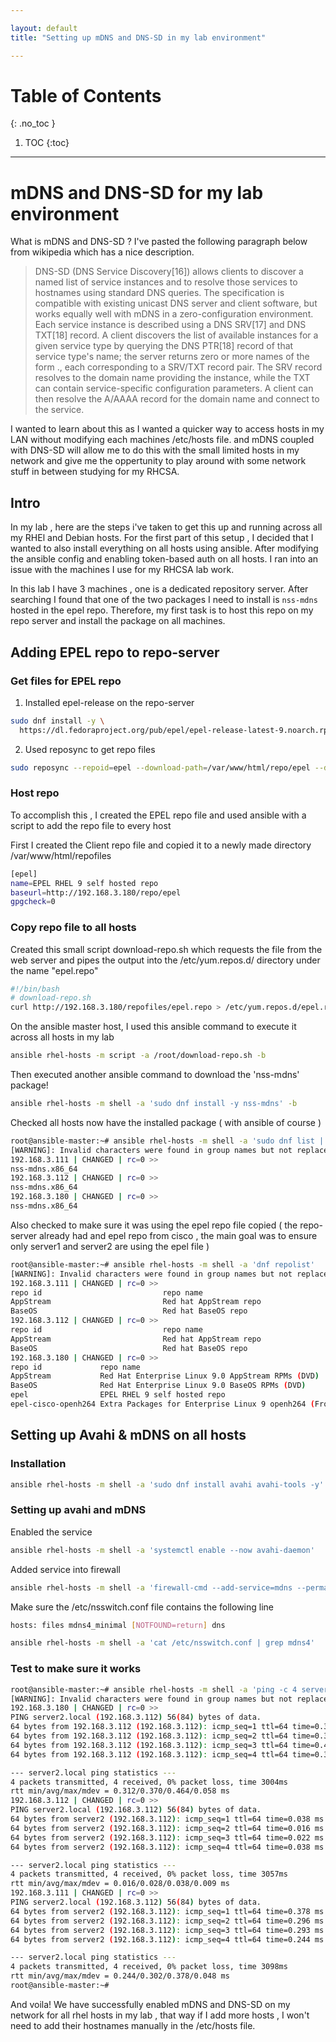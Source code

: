 ```yaml
---

layout: default
title: "Setting up mDNS and DNS-SD in my lab environment"

---
```


# Table of Contents 
{: .no_toc }

1. TOC 
{:toc}

---

# mDNS and DNS-SD for my lab environment

What is mDNS and DNS-SD ? I've pasted the following paragraph below from wikipedia which has a nice description.

> DNS-SD (DNS Service Discovery[16]) allows clients to discover a named list of service instances and 
> to resolve those services to hostnames using standard DNS queries. The specification is compatible with 
> existing unicast DNS server and client software, 
> but works equally well with mDNS in a zero-configuration environment. 
> Each service instance is described using a DNS SRV[17] and DNS TXT[18] record. 
> A client discovers the list of available instances for a given service type by querying the DNS PTR[18] 
> record of that service type's name; the server returns zero or more names of the form <Service>.<Domain>, 
> each corresponding to a SRV/TXT record pair. The SRV record resolves to the domain name providing the 
> instance, while the TXT can contain service-specific configuration parameters. A client can then resolve the
> A/AAAA record for the domain name and connect to the service.


I wanted to learn about this as I wanted a quicker way to access hosts in my LAN without modifying each machines /etc/hosts file. and mDNS coupled with DNS-SD will allow me to do this with the small limited hosts in my network and give me the oppertunity to play around with some network stuff in between studying for my RHCSA. 


## Intro 

In my lab , here are the steps i've taken to get this up and running across all my RHEl and Debian hosts. For the first part of this setup , I decided that I wanted to also install everything on all hosts using ansible. After modifying the ansible config and enabling token-based auth on all hosts. I ran into an issue with the machines I use for my RHCSA lab work. 

In this lab I have 3 machines , one is a dedicated repository server. After searching I found that one of the two packages I need to install is `nss-mdns` hosted in the epel repo. Therefore, my first task is to host this repo on my repo server and install the package on all machines.

## Adding EPEL repo to repo-server

### Get files for EPEL repo

1. Installed epel-release on the repo-server
```bash
sudo dnf install -y \
  https://dl.fedoraproject.org/pub/epel/epel-release-latest-9.noarch.rpm
```

2. Used reposync to get repo files 
```bash
sudo reposync --repoid=epel --download-path=/var/www/html/repo/epel --download-metadata
```


### Host repo 

To accomplish this , I created the EPEL repo file and used ansible with a script to add the repo file to every host 

First I created the Client repo file and copied it to a newly made directory /var/www/html/repofiles
```bash
[epel]
name=EPEL RHEL 9 self hosted repo
baseurl=http://192.168.3.180/repo/epel
gpgcheck=0
```


### Copy repo file to all hosts 

Created this small script download-repo.sh which requests the file from the web server and pipes the output into the /etc/yum.repos.d/ directory under the name "epel.repo" 
```bash
#!/bin/bash
# download-repo.sh
curl http://192.168.3.180/repofiles/epel.repo > /etc/yum.repos.d/epel.repo
```

On the ansible master host, I used this ansible command to execute it across all hosts in my lab 
```bash
ansible rhel-hosts -m script -a /root/download-repo.sh -b
```

Then executed another ansible command to download the 'nss-mdns' package! 
```bash
ansible rhel-hosts -m shell -a 'sudo dnf install -y nss-mdns' -b 
```

Checked all hosts now have the installed package ( with ansible of course )
```bash
root@ansible-master:~# ansible rhel-hosts -m shell -a 'sudo dnf list | grep nss-mdns' -b
[WARNING]: Invalid characters were found in group names but not replaced, use -vvvv to see details
192.168.3.111 | CHANGED | rc=0 >>
nss-mdns.x86_64                                                                          0.15.1-3.1.el9                       @epel
192.168.3.112 | CHANGED | rc=0 >>
nss-mdns.x86_64                                                                          0.15.1-3.1.el9                       @epel
192.168.3.180 | CHANGED | rc=0 >>
nss-mdns.x86_64                                                                          0.15.1-3.1.el9                       @epel
```

Also checked to make sure it was using the epel repo file copied ( the repo-server already had and epel repo from cisco , the main goal was to ensure only server1 and server2 are using the epel file )
```bash
root@ansible-master:~# ansible rhel-hosts -m shell -a 'dnf repolist'
[WARNING]: Invalid characters were found in group names but not replaced, use -vvvv to see details
192.168.3.111 | CHANGED | rc=0 >>
repo id                           repo name
AppStream                         Red hat AppStream repo
BaseOS                            Red hat BaseOS repo
192.168.3.112 | CHANGED | rc=0 >>
repo id                           repo name
AppStream                         Red hat AppStream repo
BaseOS                            Red hat BaseOS repo
192.168.3.180 | CHANGED | rc=0 >>
repo id             repo name
AppStream           Red Hat Enterprise Linux 9.0 AppStream RPMs (DVD)
BaseOS              Red Hat Enterprise Linux 9.0 BaseOS RPMs (DVD)
epel                EPEL RHEL 9 self hosted repo
epel-cisco-openh264 Extra Packages for Enterprise Linux 9 openh264 (From Cisco) - x86_64
```

## Setting up Avahi & mDNS on all hosts 

### Installation 

```bash
ansible rhel-hosts -m shell -a 'sudo dnf install avahi avahi-tools -y' -b
```


### Setting up avahi and mDNS 


Enabled the service 
```bash
ansible rhel-hosts -m shell -a 'systemctl enable --now avahi-daemon'
```

Added service into firewall 
```bash
ansible rhel-hosts -m shell -a 'firewall-cmd --add-service=mdns --permanent && firewall-cmd --reload' -b
```

Make sure the /etc/nsswitch.conf file contains the following line 
```bash
hosts: files mdns4_minimal [NOTFOUND=return] dns
```

```bash
ansible rhel-hosts -m shell -a 'cat /etc/nsswitch.conf | grep mdns4' 
```

### Test to make sure it works 


```bash
root@ansible-master:~# ansible rhel-hosts -m shell -a 'ping -c 4 server2.local'
[WARNING]: Invalid characters were found in group names but not replaced, use -vvvv to see details
192.168.3.180 | CHANGED | rc=0 >>
PING server2.local (192.168.3.112) 56(84) bytes of data.
64 bytes from 192.168.3.112 (192.168.3.112): icmp_seq=1 ttl=64 time=0.312 ms
64 bytes from 192.168.3.112 (192.168.3.112): icmp_seq=2 ttl=64 time=0.331 ms
64 bytes from 192.168.3.112 (192.168.3.112): icmp_seq=3 ttl=64 time=0.464 ms
64 bytes from 192.168.3.112 (192.168.3.112): icmp_seq=4 ttl=64 time=0.375 ms

--- server2.local ping statistics ---
4 packets transmitted, 4 received, 0% packet loss, time 3004ms
rtt min/avg/max/mdev = 0.312/0.370/0.464/0.058 ms
192.168.3.112 | CHANGED | rc=0 >>
PING server2.local (192.168.3.112) 56(84) bytes of data.
64 bytes from server2 (192.168.3.112): icmp_seq=1 ttl=64 time=0.038 ms
64 bytes from server2 (192.168.3.112): icmp_seq=2 ttl=64 time=0.016 ms
64 bytes from server2 (192.168.3.112): icmp_seq=3 ttl=64 time=0.022 ms
64 bytes from server2 (192.168.3.112): icmp_seq=4 ttl=64 time=0.038 ms

--- server2.local ping statistics ---
4 packets transmitted, 4 received, 0% packet loss, time 3057ms
rtt min/avg/max/mdev = 0.016/0.028/0.038/0.009 ms
192.168.3.111 | CHANGED | rc=0 >>
PING server2.local (192.168.3.112) 56(84) bytes of data.
64 bytes from server2 (192.168.3.112): icmp_seq=1 ttl=64 time=0.378 ms
64 bytes from server2 (192.168.3.112): icmp_seq=2 ttl=64 time=0.296 ms
64 bytes from server2 (192.168.3.112): icmp_seq=3 ttl=64 time=0.293 ms
64 bytes from server2 (192.168.3.112): icmp_seq=4 ttl=64 time=0.244 ms

--- server2.local ping statistics ---
4 packets transmitted, 4 received, 0% packet loss, time 3098ms
rtt min/avg/max/mdev = 0.244/0.302/0.378/0.048 ms
root@ansible-master:~#
```

And voila! We have successfully enabled mDNS and DNS-SD on my network for all rhel hosts in my lab , that way if I add more hosts , I won't need to add their hostnames manually in the /etc/hosts file. 



